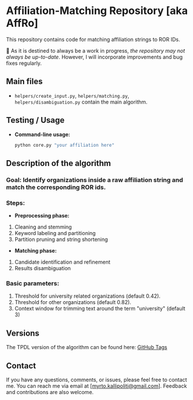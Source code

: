 # Affiliation-Matching Repository \[aka AffRo\]

This repository contains code for matching affiliation strings to ROR IDs.

🚀 As it is destined to always be a work in progress, *the repository may not always be up-to-date*. 
However, I will incorporate improvements and bug fixes regularly. 

## Main files


-  `helpers/create_input.py`, `helpers/matching.py`,  `helpers/disambiguation.py` contain the main algorithm.



## Testing / Usage
- **Command-line usage:**  
  ```bash
  python core.py "your affiliation here"


## Description of the algorithm

### Goal: Identify organizations inside a raw affiliation string and match the corresponding ROR ids.

### Steps:

- **Preprocessing phase:** 
1. Cleaning and stemming
2. Keyword labeling and partitioning
3. Partition pruning and string shortening
- **Matching phase:**
1. Candidate identification and refinement
2. Results disambiguation

### Basic parameters:
1. Threshold for university related organizations (default 0.42).
2. Threshold for other organizations (default 0.82).
3. Context window for trimming text around the term "university" (default 3)

## Versions
The TPDL version of the algorithm can be found here: [GitHub Tags](https://github.com/mkallipo/affiliation-matching/tags)

## Contact

If you have any questions, comments, or issues, please feel free to contact me. You can reach me via email at [myrto.kallipoliti@gmail.com]. Feedback and contributions are also welcome.

